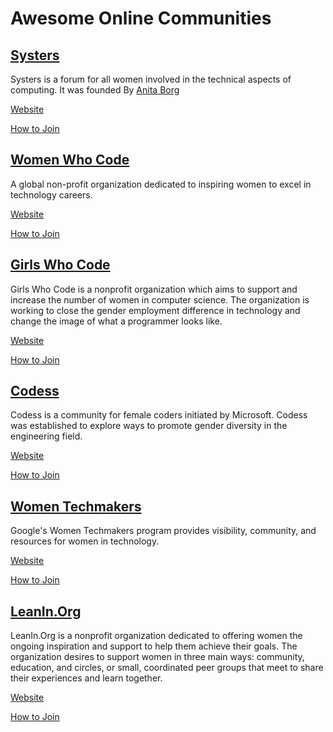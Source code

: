 # Awesome Online Communities

## [Systers](https://systers.org/)
Systers is a forum for all women involved in the technical aspects of computing. 
It was founded By [Anita Borg](https://anitab.org/our-history)

[Website](https://systers.org/)

[How to Join](https://discord.com/invite/systers)

## [Women Who Code](https://www.womenwhocode.com/)
A global non-profit organization dedicated to inspiring women to excel in technology careers.

[Website](https://www.womenwhocode.com/)

[How to Join](https://membership.womenwhocode.com/email)

## [Girls Who Code](https://girlswhocode.com/)
Girls Who Code is a nonprofit organization which aims to support and increase the number of women in computer science. The organization is working to close the gender employment difference in technology and change the image of what a programmer looks like. 

[Website](https://girlswhocode.com/)

[How to Join](https://girlswhocode.com/volunteer/)

## [Codess](https://www.codess.net/)
Codess is a community for female coders initiated by Microsoft.  Codess was established to explore ways to promote gender diversity in the engineering field. 

[Website](https://www.codess.net/)

[How to Join](https://www.codess.net/get-connected/)

## [Women Techmakers](https://www.womentechmakers.com/)
Google's Women Techmakers program provides visibility, community, and resources for women in technology.

[Website](https://www.womentechmakers.com/)

[How to Join](https://www.womentechmakers.com/membership)

## [LeanIn.Org](https://leanin.org/)
LeanIn.Org is a nonprofit organization dedicated to offering women the ongoing inspiration and support to help them achieve their goals. The organization desires to support women in three main ways: community, education, and circles, or small, coordinated peer groups that meet to share their experiences and learn together.

[Website](https://leanin.org/)

[How to Join](https://leanin.org/circles?campaign=Nav18)
